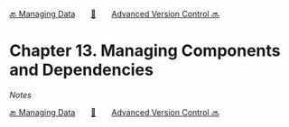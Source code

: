 [🔙 Managing Data][previous-chapter]&nbsp;&nbsp;&nbsp;&nbsp;&nbsp;&nbsp;&nbsp;[🏡][readme]&nbsp;&nbsp;&nbsp;&nbsp;&nbsp;&nbsp;&nbsp;[Advanced Version Control 🔜][upcoming-chapter]

# Chapter 13. Managing Components and Dependencies

_Notes_

[🔙 Managing Data][previous-chapter]&nbsp;&nbsp;&nbsp;&nbsp;&nbsp;&nbsp;&nbsp;[🏡][readme]&nbsp;&nbsp;&nbsp;&nbsp;&nbsp;&nbsp;&nbsp;[Advanced Version Control 🔜][upcoming-chapter]

[readme]: README.md
[previous-chapter]: ch12-managing-data.md
[upcoming-chapter]: ch14-advanced-version-control.md